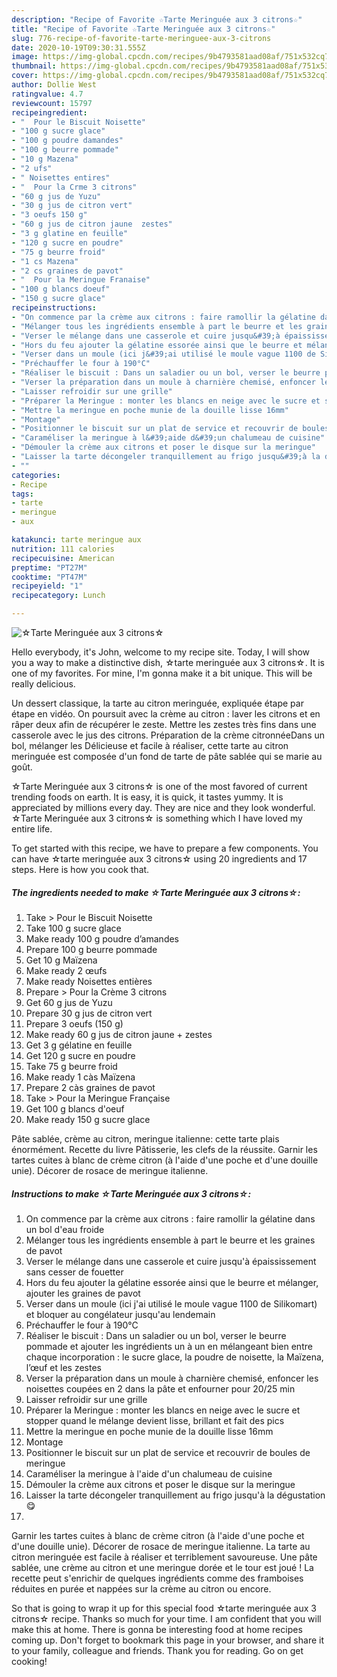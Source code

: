 ```yaml
---
description: "Recipe of Favorite ☆Tarte Meringuée aux 3 citrons☆"
title: "Recipe of Favorite ☆Tarte Meringuée aux 3 citrons☆"
slug: 776-recipe-of-favorite-tarte-meringuee-aux-3-citrons
date: 2020-10-19T09:30:31.555Z
image: https://img-global.cpcdn.com/recipes/9b4793581aad08af/751x532cq70/☆tarte-meringuee-aux-3-citrons☆-photo-principale-de-la-recette.jpg
thumbnail: https://img-global.cpcdn.com/recipes/9b4793581aad08af/751x532cq70/☆tarte-meringuee-aux-3-citrons☆-photo-principale-de-la-recette.jpg
cover: https://img-global.cpcdn.com/recipes/9b4793581aad08af/751x532cq70/☆tarte-meringuee-aux-3-citrons☆-photo-principale-de-la-recette.jpg
author: Dollie West
ratingvalue: 4.7
reviewcount: 15797
recipeingredient:
- "  Pour le Biscuit Noisette"
- "100 g sucre glace"
- "100 g poudre damandes"
- "100 g beurre pommade"
- "10 g Mazena"
- "2 ufs"
- " Noisettes entires"
- "  Pour la Crme 3 citrons"
- "60 g jus de Yuzu"
- "30 g jus de citron vert"
- "3 oeufs 150 g"
- "60 g jus de citron jaune  zestes"
- "3 g glatine en feuille"
- "120 g sucre en poudre"
- "75 g beurre froid"
- "1 cs Mazena"
- "2 cs graines de pavot"
- "  Pour la Meringue Franaise"
- "100 g blancs doeuf"
- "150 g sucre glace"
recipeinstructions:
- "On commence par la crème aux citrons : faire ramollir la gélatine dans un bol d&#39;eau froide"
- "Mélanger tous les ingrédients ensemble à part le beurre et les graines de pavot"
- "Verser le mélange dans une casserole et cuire jusqu&#39;à épaississement sans cesser de fouetter"
- "Hors du feu ajouter la gélatine essorée ainsi que le beurre et mélanger, ajouter les graines de pavot"
- "Verser dans un moule (ici j&#39;ai utilisé le moule vague 1100 de Silikomart) et bloquer au congélateur jusqu&#39;au lendemain"
- "Préchauffer le four à 190°C"
- "Réaliser le biscuit : Dans un saladier ou un bol, verser le beurre pommade et ajouter les ingrédients un à un en mélangeant bien entre chaque incorporation : le sucre glace, la poudre de noisette, la Maïzena, l’œuf et les zestes"
- "Verser la préparation dans un moule à charnière chemisé, enfoncer les noisettes coupées en 2 dans la pâte et enfourner pour 20/25 min"
- "Laisser refroidir sur une grille"
- "Préparer la Meringue : monter les blancs en neige avec le sucre et stopper quand le mélange devient lisse, brillant et fait des pics"
- "Mettre la meringue en poche munie de la douille lisse 16mm"
- "Montage"
- "Positionner le biscuit sur un plat de service et recouvrir de boules de meringue"
- "Caraméliser la meringue à l&#39;aide d&#39;un chalumeau de cuisine"
- "Démouler la crème aux citrons et poser le disque sur la meringue"
- "Laisser la tarte décongeler tranquillement au frigo jusqu&#39;à la dégustation 😋"
- ""
categories:
- Recipe
tags:
- tarte
- meringue
- aux

katakunci: tarte meringue aux 
nutrition: 111 calories
recipecuisine: American
preptime: "PT27M"
cooktime: "PT47M"
recipeyield: "1"
recipecategory: Lunch

---
```



![☆Tarte Meringuée aux 3 citrons☆](https://img-global.cpcdn.com/recipes/9b4793581aad08af/751x532cq70/☆tarte-meringuee-aux-3-citrons☆-photo-principale-de-la-recette.jpg)

Hello everybody, it's John, welcome to my recipe site. Today, I will show you a way to make a distinctive dish, ☆tarte meringuée aux 3 citrons☆. It is one of my favorites. For mine, I'm gonna make it a bit unique. This will be really delicious.

Un dessert classique, la tarte au citron meringuée, expliquée étape par étape en vidéo. On poursuit avec la crème au citron : laver les citrons et en râper deux afin de récupérer le zeste. Mettre les zestes très fins dans une casserole avec le jus des citrons. Préparation de la crème citronnéeDans un bol, mélanger les Délicieuse et facile à réaliser, cette tarte au citron meringuée est composée d&#39;un fond de tarte de pâte sablée qui se marie au goût.

☆Tarte Meringuée aux 3 citrons☆ is one of the most favored of current trending foods on earth. It is easy, it is quick, it tastes yummy. It is appreciated by millions every day. They are nice and they look wonderful. ☆Tarte Meringuée aux 3 citrons☆ is something which I have loved my entire life.


To get started with this recipe, we have to prepare a few components. You can have ☆tarte meringuée aux 3 citrons☆ using 20 ingredients and 17 steps. Here is how you cook that.

<!--inarticleads1-->

##### The ingredients needed to make ☆Tarte Meringuée aux 3 citrons☆:

1. Take  &gt; Pour le Biscuit Noisette
1. Take 100 g sucre glace
1. Make ready 100 g poudre d’amandes
1. Prepare 100 g beurre pommade
1. Get 10 g Maïzena
1. Make ready 2 œufs
1. Make ready  Noisettes entières
1. Prepare  &gt; Pour la Crème 3 citrons
1. Get 60 g jus de Yuzu
1. Prepare 30 g jus de citron vert
1. Prepare 3 oeufs (150 g)
1. Make ready 60 g jus de citron jaune + zestes
1. Get 3 g gélatine en feuille
1. Get 120 g sucre en poudre
1. Take 75 g beurre froid
1. Make ready 1 càs Maïzena
1. Prepare 2 càs graines de pavot
1. Take  &gt; Pour la Meringue Française
1. Get 100 g blancs d&#39;oeuf
1. Make ready 150 g sucre glace


Pâte sablée, crème au citron, meringue italienne: cette tarte plais énormément. Recette du livre Pâtisserie, les clefs de la réussite. Garnir les tartes cuites à blanc de crème citron (à l&#39;aide d&#39;une poche et d&#39;une douille unie). Décorer de rosace de meringue italienne. 

<!--inarticleads2-->

##### Instructions to make ☆Tarte Meringuée aux 3 citrons☆:

1. On commence par la crème aux citrons : faire ramollir la gélatine dans un bol d&#39;eau froide
1. Mélanger tous les ingrédients ensemble à part le beurre et les graines de pavot
1. Verser le mélange dans une casserole et cuire jusqu&#39;à épaississement sans cesser de fouetter
1. Hors du feu ajouter la gélatine essorée ainsi que le beurre et mélanger, ajouter les graines de pavot
1. Verser dans un moule (ici j&#39;ai utilisé le moule vague 1100 de Silikomart) et bloquer au congélateur jusqu&#39;au lendemain
1. Préchauffer le four à 190°C
1. Réaliser le biscuit : Dans un saladier ou un bol, verser le beurre pommade et ajouter les ingrédients un à un en mélangeant bien entre chaque incorporation : le sucre glace, la poudre de noisette, la Maïzena, l’œuf et les zestes
1. Verser la préparation dans un moule à charnière chemisé, enfoncer les noisettes coupées en 2 dans la pâte et enfourner pour 20/25 min
1. Laisser refroidir sur une grille
1. Préparer la Meringue : monter les blancs en neige avec le sucre et stopper quand le mélange devient lisse, brillant et fait des pics
1. Mettre la meringue en poche munie de la douille lisse 16mm
1. Montage
1. Positionner le biscuit sur un plat de service et recouvrir de boules de meringue
1. Caraméliser la meringue à l&#39;aide d&#39;un chalumeau de cuisine
1. Démouler la crème aux citrons et poser le disque sur la meringue
1. Laisser la tarte décongeler tranquillement au frigo jusqu&#39;à la dégustation 😋
1. 


Garnir les tartes cuites à blanc de crème citron (à l&#39;aide d&#39;une poche et d&#39;une douille unie). Décorer de rosace de meringue italienne. La tarte au citron meringuée est facile à réaliser et terriblement savoureuse. Une pâte sablée, une crème au citron et une meringue dorée et le tour est joué ! La recette peut s&#39;enrichir de quelques ingrédients comme des framboises réduites en purée et nappées sur la crème au citron ou encore. 

So that is going to wrap it up for this special food ☆tarte meringuée aux 3 citrons☆ recipe. Thanks so much for your time. I am confident that you will make this at home. There is gonna be interesting food at home recipes coming up. Don't forget to bookmark this page in your browser, and share it to your family, colleague and friends. Thank you for reading. Go on get cooking!
